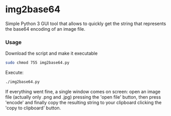# img2base64

Simple Python 3 GUI tool that allows to quickly get the string that represents the 
base64 encoding of an image file.

### Usage ###

Download the script and make it executable

```sh
sudo chmod 755 img2base64.py
```

Execute:

```sh
./img2base64.py
```

If everything went fine, a single window comes on screen: 
open an image file (actually only .png and .jpg) pressing 
the 'open file' button, then press 'encode' and finally copy the resulting string to 
your clipboard clicking the 'copy to clipboard' button.